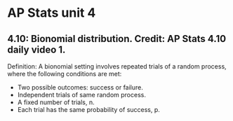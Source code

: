 # AP Stats unit 4

## 4.10: Bionomial distribution. Credit: AP Stats 4.10 daily video 1.

Definition: A bionomial setting involves repeated trials of a random process, where the following conditions are met:

- Two possible outcomes: success or failure.
- Independent trials of same random process.
- A fixed number of trials, n.
- Each trial has the same probability of success, p.
 
